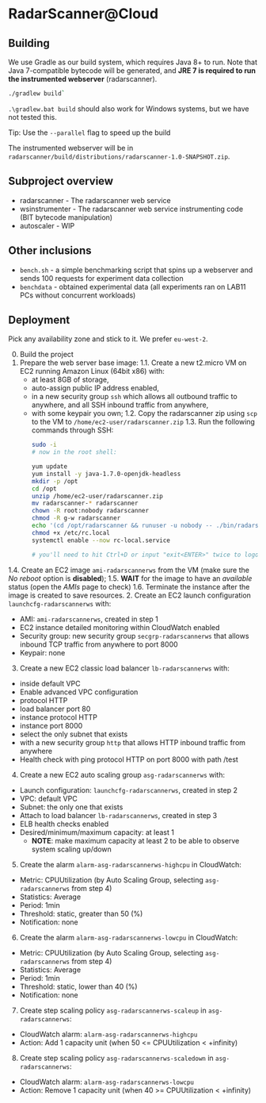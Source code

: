 # RadarScanner@Cloud

## Building
We use Gradle as our build system, which requires Java 8+ to run.
Note that Java 7-compatible bytecode will be generated, and **JRE 7 is required to run the instrumented webserver** (radarscanner).

```bash
./gradlew build`
```

`.\gradlew.bat build` should also work for Windows systems, but we have not tested this.

Tip: Use the `--parallel` flag to speed up the build

The instrumented webserver will be in `radarscanner/build/distributions/radarscanner-1.0-SNAPSHOT.zip`.

## Subproject overview
- radarscanner - The radarscanner web service
- wsinstrumenter - The radarscanner web service instrumenting code (BIT bytecode manipulation)
- autoscaler - WIP

## Other inclusions
- `bench.sh` - a simple benchmarking script that spins up a webserver and sends 100 requests for experiment data collection
- `benchdata` - obtained experimental data (all experiments ran on LAB11 PCs without concurrent workloads)

## Deployment
Pick any availability zone and stick to it. We prefer `eu-west-2`.

0. Build the project
1. Prepare the web server base image:
  1.1. Create a new t2.micro VM on EC2 running Amazon Linux (64bit x86) with:
    * at least 8GB of storage,
    * auto-assign public IP address enabled,
    * in a new security group `ssh` which allows all outbound traffic to anywhere, and all SSH inbound traffic from anywhere,
    * with some keypair you own;
  1.2. Copy the radarscanner zip using `scp` to the VM to `/home/ec2-user/radarscanner.zip`
  1.3. Run the following commands through SSH:
       ```bash
       sudo -i
       # now in the root shell:

       yum update
       yum install -y java-1.7.0-openjdk-headless
       mkdir -p /opt
       cd /opt
       unzip /home/ec2-user/radarscanner.zip
       mv radarscanner-* radarscanner
       chown -R root:nobody radarscanner
       chmod -R g-w radarscanner
       echo '(cd /opt/radarscanner && runuser -u nobody -- ./bin/radarscanner -address "0.0.0.0" -port 8000 &)' >> /etc/rc.local
       chmod +x /etc/rc.local
       systemctl enable --now rc-local.service

       # you'll need to hit Ctrl+D or input "exit<ENTER>" twice to logout
       ```
  1.4. Create an EC2 image `ami-radarscannerws` from the VM (make sure the *No reboot* option is **disabled**);
  1.5. **WAIT** for the image to have an *available* status (open the *AMIs* page to check)
  1.6. Terminate the instance after the image is created to save resources.
2. Create an EC2 launch configuration `launchcfg-radarscannerws` with:
  * AMI: `ami-radarscannerws`, created in step 1
  * EC2 instance detailed monitoring within CloudWatch enabled
  * Security group: new security group `secgrp-radarscannerws` that allows inbound TCP traffic from anywhere to port 8000
  * Keypair: none
3. Create a new EC2 classic load balancer `lb-radarscannerws` with:
  * inside default VPC
  * Enable advanced VPC configuration
  * protocol HTTP
  * load balancer port 80
  * instance protocol HTTP
  * instance port 8000
  * select the only subnet that exists
  * with a new security group `http` that allows HTTP inbound traffic from anywhere
  * Health check with ping protocol HTTP on port 8000 with path /test
4. Create a new EC2 auto scaling group `asg-radarscannerws` with:
  * Launch configuration: `launchcfg-radarscannerws`, created in step 2
  * VPC: default VPC
  * Subnet: the only one that exists
  * Attach to load balancer `lb-radarscannerws`, created in step 3
  * ELB health checks enabled
  * Desired/minimum/maximum capacity: at least 1
    + **NOTE**: make maximum capacity at least 2 to be able to observe system scaling up/down
5. Create the alarm `alarm-asg-radarscannerws-highcpu` in CloudWatch:
  * Metric: CPUUtilization (by Auto Scaling Group, selecting `asg-radarscannerws` from step 4)
  * Statistics: Average
  * Period: 1min
  * Threshold: static, greater than 50 (%)
  * Notification: none
6. Create the alarm `alarm-asg-radarscannerws-lowcpu` in CloudWatch:
  * Metric: CPUUtilization (by Auto Scaling Group, selecting `asg-radarscannerws` from step 4)
  * Statistics: Average
  * Period: 1min
  * Threshold: static, lower than 40 (%)
  * Notification: none
7. Create step scaling policy `asg-radarscannerws-scaleup` in `asg-radarscannerws`:
  * CloudWatch alarm: `alarm-asg-radarscannerws-highcpu`
  * Action: Add 1 capacity unit (when 50 <= CPUUtilization < +infinity)
8. Create step scaling policy `asg-radarscannerws-scaledown` in `asg-radarscannerws`:
  * CloudWatch alarm: `alarm-asg-radarscannerws-lowcpu`
  * Action: Remove 1 capacity unit (when 40 >= CPUUtilization < +infinity)

